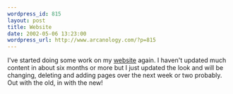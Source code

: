 ```yaml
--- 
wordpress_id: 815
layout: post
title: Website
date: 2002-05-06 13:23:00
wordpress_url: http://www.arcanology.com/?p=815
---
```

I've started doing some work on my <a href="http://www.zhangzhung.net">website</a> again. I haven't updated much content in about six months or more but I just updated the look and will be changing, deleting and adding pages over the next week or two probably. Out with the old, in with the new!